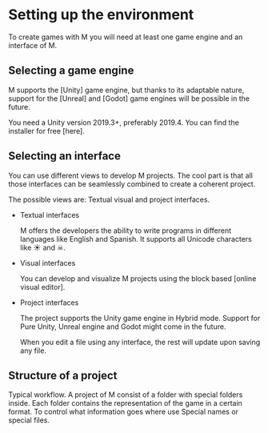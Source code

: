 # Setting up the environment

To create games with M you will need at least one game engine and an interface of M.

## Selecting a game engine

M supports the [Unity] game engine, but thanks to its adaptable nature, support for the [Unreal] and [Godot] game engines will be possible in the future.

You need a Unity version 2019.3+, preferably 2019.4. You can find the installer for free [here].

## Selecting an interface

You can use different views to develop M projects. The cool part is that all those interfaces can be seamlessly combined to create a coherent project.

The possible views are: Textual visual and project interfaces.

* Textual interfaces

  M offers the developers the ability to write programs in different languages like English and Spanish. It supports all Unicode characters like ☀ and ☠.

* Visual interfaces

  You can develop and visualize M projects using the block based [online visual
  editor].

* Project interfaces

  The project supports the Unity game engine in Hybrid mode. Support for Pure Unity, Unreal engine and Godot might come in the future.

  When you edit a file using any interface, the rest will update upon saving any file.

## Structure of a project

Typical workflow. A project of M consist of a folder with special folders inside. Each folder contains the representation of the game in a certain format.
To control what information goes where use Special names or special files.
